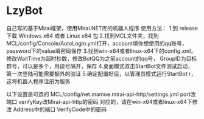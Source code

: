 # LzyBot
自己写的基于Mirai框架，使用Mirai.NET库的机器人程序
使用方法：
1.到 release 下载 Windows x64 或者 Linux x64 包
2.找到MCL文件夹，找到MCL/config/Console/AutoLogin.yml打开，account填你想使用的qq账号，
password下的value填密码保存
3.找到win-x64或者linux-x64下的config.xml，修改WaitTime为超时秒数，修改BotQQ为之前account的qq号，
GroupID为目标群号，可以是多个，用逗号隔开，保存
4.桌面模式双击StartBot文件测试启动，第一次登陆可能需要额外的验证
5.确定配置好后，以管理员模式运行StartBot r，这将机器人程序注册为服务

以下设置是可选的
MCL/config/net.mamoe.mirai-api-http/settings.yml
port改端口
verifyKey改Mirai-api-http的密码
对应的，请在win-x64或者linux-x64下修改
Address中的端口
VerifyCode中的密码
